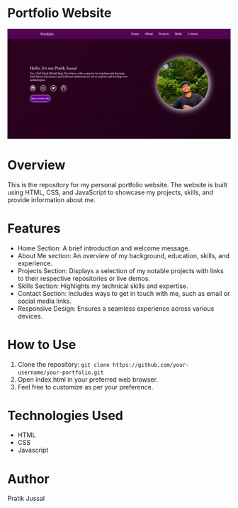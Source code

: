 # Portfolio Website
![Alt text](image.png)


# Overview
This is the repository for my personal portfolio website. The website is built using HTML, CSS, and JavaScript to showcase my projects, skills, and provide information about me.

# Features
  - Home Section: A brief introduction and welcome message.
  - About Me section: An overview of my background, education, skills, and experience.
  - Projects Section: Displays a selection of my notable projects with links to their respective repositories or live demos.
  - Skills Section: Highlights my technical skills and expertise.
  - Contact Section: Includes ways to get in touch with me, such as email or social media links.
  - Responsive Design: Ensures a seamless experience across various devices.

# How to Use
1) Clone the repository: `git clone https://github.com/your-username/your-portfolio.git`
2) Open index.html in your preferred web browser.
3) Feel free to customize as per your preference.

# Technologies Used
  - HTML
  - CSS
  - Javascript

# Author
Pratik Jussal
